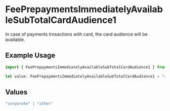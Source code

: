 # FeePrepaymentsImmediatelyAvailableSubTotalCardAudience1

In case of payments trnsactions with card, the card audience will be available.

## Example Usage

```typescript
import { FeePrepaymentsImmediatelyAvailableSubTotalCardAudience1 } from "mollie-api-typescript/models/operations";

let value: FeePrepaymentsImmediatelyAvailableSubTotalCardAudience1 = "other";
```

## Values

```typescript
"corporate" | "other"
```